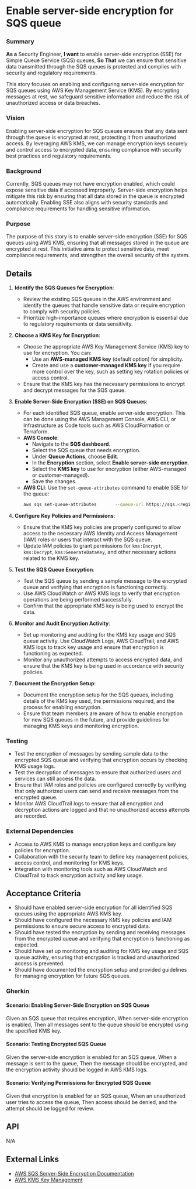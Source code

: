 
# Enable server-side encryption for SQS queue
### Summary
**As a** Security Engineer, **I want** to enable server-side encryption (SSE) for  Simple Queue Service (SQS) queues, **So That** we can ensure that sensitive data transmitted through the SQS queues is protected and complies with security and regulatory requirements.

This story focuses on enabling and configuring server-side encryption for SQS queues using AWS Key Management Service (KMS). By encrypting messages at rest, we safeguard sensitive information and reduce the risk of unauthorized access or data breaches.

### Vision
Enabling server-side encryption for SQS queues ensures that any data sent through the queue is encrypted at rest, protecting it from unauthorized access. By leveraging AWS KMS, we can manage encryption keys securely and control access to encrypted data, ensuring compliance with security best practices and regulatory requirements.

### Background
Currently, SQS queues may not have encryption enabled, which could expose sensitive data if accessed improperly. Server-side encryption helps mitigate this risk by ensuring that all data stored in the queue is encrypted automatically. Enabling SSE also aligns with security standards and compliance requirements for handling sensitive information.

### Purpose
The purpose of this story is to enable server-side encryption (SSE) for SQS queues using AWS KMS, ensuring that all messages stored in the queue are encrypted at rest. This initiative aims to protect sensitive data, meet compliance requirements, and strengthen the overall security of the system.

## Details
1. **Identify the SQS Queues for Encryption**:
    - Review the existing SQS queues in the AWS environment and identify the queues that handle sensitive data or require encryption to comply with security policies.
    - Prioritize high-importance queues where encryption is essential due to regulatory requirements or data sensitivity.

2. **Choose a KMS Key for Encryption**:
    - Choose the appropriate AWS Key Management Service (KMS) key to use for encryption. You can:
      - Use an **AWS-managed KMS key** (default option) for simplicity.
      - Create and use a **customer-managed KMS key** if you require more control over the key, such as setting key rotation policies or access control.
    - Ensure that the KMS key has the necessary permissions to encrypt and decrypt messages for the SQS queue.

3. **Enable Server-Side Encryption (SSE) on SQS Queues**:
    - For each identified SQS queue, enable server-side encryption. This can be done using the AWS Management Console, AWS CLI, or Infrastructure as Code tools such as AWS CloudFormation or Terraform.
    - **AWS Console**:
      - Navigate to the **SQS dashboard**.
      - Select the SQS queue that needs encryption.
      - Under **Queue Actions**, choose **Edit**.
      - In the **Encryption** section, select **Enable server-side encryption**.
      - Select the **KMS key** to use for encryption (either AWS-managed or customer-managed).
      - Save the changes.
    - **AWS CLI**:
      Use the `set-queue-attributes` command to enable SSE for the queue:
      ```bash
      aws sqs set-queue-attributes       --queue-url https://sqs.<region>.amazonaws.com/<account_id>/<queue_name>       --attributes '{'KmsMasterKeyId': 'arn:aws:kms:<region>:<account_id>:key/<key_id>'}'
      ```

4. **Configure Key Policies and Permissions**:
    - Ensure that the KMS key policies are properly configured to allow access to the necessary AWS Identity and Access Management (IAM) roles or users that interact with the SQS queue.
    - Update IAM policies to grant permissions for `kms:Encrypt`, `kms:Decrypt`, `kms:GenerateDataKey`, and other necessary actions related to the KMS key.

5. **Test the SQS Queue Encryption**:
    - Test the SQS queue by sending a sample message to the encrypted queue and verifying that encryption is functioning correctly.
    - Use AWS CloudWatch or AWS KMS logs to verify that encryption operations are being performed successfully.
    - Confirm that the appropriate KMS key is being used to encrypt the data.

6. **Monitor and Audit Encryption Activity**:
    - Set up monitoring and auditing for the KMS key usage and SQS queue activity. Use CloudWatch Logs, AWS CloudTrail, and AWS KMS logs to track key usage and ensure that encryption is functioning as expected.
    - Monitor any unauthorized attempts to access encrypted data, and ensure that the KMS key is being used in accordance with security policies.

7. **Document the Encryption Setup**:
    - Document the encryption setup for the SQS queues, including details of the KMS key used, the permissions required, and the process for enabling encryption.
    - Ensure that team members are aware of how to enable encryption for new SQS queues in the future, and provide guidelines for managing KMS keys and monitoring encryption.

### Testing
- Test the encryption of messages by sending sample data to the encrypted SQS queue and verifying that encryption occurs by checking KMS usage logs.
- Test the decryption of messages to ensure that authorized users and services can still access the data.
- Ensure that IAM roles and policies are configured correctly by verifying that only authorized users can send and receive messages from the encrypted queue.
- Monitor AWS CloudTrail logs to ensure that all encryption and decryption actions are logged and that no unauthorized access attempts are recorded.

### External Dependencies
- Access to AWS KMS to manage encryption keys and configure key policies for encryption.
- Collaboration with the security team to define key management policies, access control, and monitoring for KMS keys.
- Integration with monitoring tools such as AWS CloudWatch and CloudTrail to track encryption activity and key usage.

## Acceptance Criteria
- Should have enabled server-side encryption for all identified SQS queues using the appropriate AWS KMS key.
- Should have configured the necessary KMS key policies and IAM permissions to ensure secure access to encrypted data.
- Should have tested the encryption by sending and receiving messages from the encrypted queue and verifying that encryption is functioning as expected.
- Should have set up monitoring and auditing for KMS key usage and SQS queue activity, ensuring that encryption is tracked and unauthorized access is prevented.
- Should have documented the encryption setup and provided guidelines for managing encryption for future SQS queues.

### Gherkin
#### Scenario: Enabling Server-Side Encryption on SQS Queue
Given an SQS queue that requires encryption,
When server-side encryption is enabled,
Then all messages sent to the queue should be encrypted using the specified KMS key.

#### Scenario: Testing Encrypted SQS Queue
Given the server-side encryption is enabled for an SQS queue,
When a message is sent to the queue,
Then the message should be encrypted, and the encryption activity should be logged in AWS KMS logs.

#### Scenario: Verifying Permissions for Encrypted SQS Queue
Given that encryption is enabled for an SQS queue,
When an unauthorized user tries to access the queue,
Then access should be denied, and the attempt should be logged for review.

## API
N/A

## External Links
- [AWS SQS Server-Side Encryption Documentation](https://docs.aws.amazon.com/AWSSimpleQueueService/latest/SQSDeveloperGuide/sqs-server-side-encryption.html)
- [AWS KMS Key Management](https://docs.aws.amazon.com/kms/latest/developerguide/overview.html)
